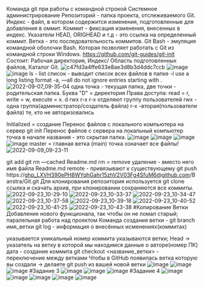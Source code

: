 Команда git при работы с командной строкой
Системное администрирование
Репозиторий - папка проекта, отслеживаемого Git.
Индекс - файл, в котором содержится изменения, подготовленные для добавления в оммит.
Коммит - фиксация изменения, внесенных в индекс.
Указатели HEAD, ORIGHEAD и т.д - это ссылка на определенный коммит.
Ветка - это последовательность коммитов.
Git Bash - эмуляция командной оболочки Bash. Которая позволяет работать с Git из командной строки Windows.
https://github.com/git-guides/git-init
Состоит: Рабочая директория, Индекс/ Область подготовленных файлов, Каталог Git.
![c47fd3a4ffe633e8ae3d8b3d4ddc7ccb](https://user-images.githubusercontent.com/97594123/188800807-6f96ce5f-40ac-4b49-ad1f-1cff7eb86355.png)
![image](https://user-images.githubusercontent.com/97594123/188801119-186289fa-1ae6-49f1-a970-fc117a871613.png)
![image](https://user-images.githubusercontent.com/97594123/188803912-a2809ea6-3e3b-4ae4-ad51-a5ec5a6facfc.png)
ls - list список - выводит список всех файлов в папке
-l use a long listing format
-a, —all do not ignore entries starting with .
![2022-09-07_09-35-04](https://user-images.githubusercontent.com/97594123/188805980-5772230e-0e69-4454-8755-6146cb25b2ae.png)
одна точка - текущая папка, две точки - родительская папка.
Буква "D" = директория
Права доступа: read = r, write = w, execute = x.
d rwx r-x r-x
отделяют группу пользователей rwx - одна группа(администратор/создатель файла) r-x -вторая(пользователи файла) те, кто не авторизовались

Initialized = создание
Перенос файлов с локального компьютера на сервер
git init
Перенос файлов с сервера на локальный компьютер
точка в начале названия - это скрытая папка.
![image](https://user-images.githubusercontent.com/50214016/188814275-2a039f86-a81b-49ec-8848-6e85c706ec63.png)
![image](https://user-images.githubusercontent.com/97594123/188816459-8e415df3-4123-4629-ae4f-4507a1a4f0d2.png)
![image](https://user-images.githubusercontent.com/97594123/188817117-a4c98566-7a3f-4381-9d38-39596bdda648.png)
![image](https://user-images.githubusercontent.com/97594123/188817813-ecb42db6-3b42-4d92-b217-4e392538df59.png)
master = главная ветка (main)
точка означает все файлы!
![2022-09-09_09-23-11](https://user-images.githubusercontent.com/97594123/189284974-b56ff2fb-7b18-4366-baef-8c4e208fbcfe.png)

git add <name>
git rm —cached Readme.md
rm = remove удаление
<file> - вместо него имя файла Readme.md
remote - привязывают к существующему
git push https://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@github.com/Banstra/Git.git
Для клонирования репозитория используется git clone ссылка и скачать архив, при клонировании сохраняются все коммиты.
![2022-09-23_10-29-10](https://user-images.githubusercontent.com/97594123/191911254-66cfee40-c693-446b-a700-7d6ef05e0019.png)
![2022-09-23_10-33-37](https://user-images.githubusercontent.com/97594123/191911932-7ad3fe6b-156e-42a5-a2bd-8dcc430d7824.png)
![2022-09-23_10-34-47](https://user-images.githubusercontent.com/97594123/191912131-49b829cf-8ea0-4c24-af99-6f5383a7dd08.png)
![2022-09-23_10-37-58](https://user-images.githubusercontent.com/97594123/191912626-ecabcd06-d6d9-4151-92f1-9889b8c6e7c1.png)
![2022-09-23_10-39-18](https://user-images.githubusercontent.com/97594123/191912820-3e80846f-1523-4198-90d7-658c07b76e5c.png)
![2022-09-23_10-40-52](https://user-images.githubusercontent.com/97594123/191913081-756f475c-a1b6-45c6-acff-16c9146a3594.png)
![2022-09-23_10-41-25](https://user-images.githubusercontent.com/97594123/191913168-4775db4e-c91b-400c-8c2b-9876a3bcb507.png)
![2022-09-23_10-43-38](https://user-images.githubusercontent.com/97594123/191913527-401b18f1-2dd1-447b-9eb0-46891aeb472e.png)
  #Копирование
  Ветки
Добавление нового функционала, так чтобы он не ломал старый; паралельная работа над проектом Команда создания ветки - git branch имя_ветки git log - информация о внесённых исменениях(коммитах)

указывается уникальный номер коммита
указываются ветки; Head -> указатель на ветку в которой мы находимся
данные о авторе(номер ПК)
дата - создание коммита
git checkout <название_ветки> - переключение между ветками
Чтобы в GitHub появилась ветка которую вы создали -> делаете git push из вашей новой ветки
  ![image](https://user-images.githubusercontent.com/97594421/194836774-5ce7b193-9691-4b5b-b53c-b1d041b43dca.png)
![image](https://user-images.githubusercontent.com/97594421/195279041-db063660-76c1-4323-a731-4856d3307424.png)
![image](https://user-images.githubusercontent.com/97594421/195279096-3e8a75db-6f06-4cbb-96c6-23661e5b3510.png)
#Задание 3
  ![image](https://user-images.githubusercontent.com/97594421/195287666-beb03d97-4ba9-45cd-8cc3-108a27dcb573.png)
  ![image](https://user-images.githubusercontent.com/97594421/195287775-3b4546d5-b1b2-450f-b10e-6b6b8e8946fe.png)
  ![image](https://user-images.githubusercontent.com/97594421/195287852-42d3a920-92f4-40b8-b27d-23c7694f0366.png)
#Задание 4
  ![image](https://user-images.githubusercontent.com/97594421/195773743-56c09a91-d297-4618-a324-85b706e10690.png)
  ![image](https://user-images.githubusercontent.com/97594421/195773781-78076b2f-44b8-40b9-88db-9f49d505c163.png)
![image](https://user-images.githubusercontent.com/97594421/195773848-9004c285-ddbb-4160-bea2-d71739575fd4.png)
  ![image](https://user-images.githubusercontent.com/97594421/195773967-4771ca6f-59ed-47bc-9cef-c25c818c0b12.png)
  ![image](https://user-images.githubusercontent.com/97594421/195774015-765205d4-e3ac-49af-8c17-5ffc68c5321f.png)






